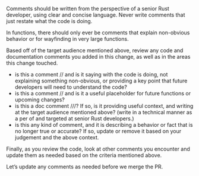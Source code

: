 Comments should be written from the perspective of a senior Rust developer, using clear and concise language. Never write comments that just restate what the code is doing.

In functions, there should only ever be comments that explain non-obvious behavior or for wayfinding in very large functions.

Based off of the target audience mentioned above, review any code and documentation comments you added in this change, as well as in the areas this change touched.

- is this a comment // and is it saying with the code is doing, not explaining something non-obvious, or providing a key point that future developers will need to understand the code?
- is this a comment // and is it a useful placeholder for future functions or upcoming changes?
- is this a doc comment ///? If so, is it providing useful context, and writing at the target audience mentioned above? (write in a technical manner as a per of and targeted at senior Rust developers.)
- is this any kind of comment, and it is describing a behavior or fact that is no longer true or accurate? If so, update or remove it based on your judgement and the above context.

Finally, as you review the code, look at other comments you encounter and update them as needed based on the criteria mentioned above.

Let’s update any comments as needed before we merge the PR.
